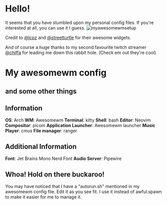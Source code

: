 # Hello!
It seems that you have stumbled upon my personal config files.
If you're interested at all, you can use it I guess.
![myawesomewmsetup](https://github.com/stwawbewwy/awesomewm/assets/98587775/55fb2b7a-6203-411c-8b87-4c36b85d6026)

Credit to [@lcpz](https://github.com/lcpz/lain) and [@streetturtle](https://github.com/streetturtle/awesome-wm-widgets) for their awesome widgets.

And of course a huge thanks to my second favourite twitch streamer [@chiffa](https://twitch.tv/ch1ffaa) for leading me down this rabbit hole. (Check em out they're cool)

# My awesomewm config
## and some other things

## Information
**OS**: Arch
**WM**: Awesomewm
**Terminal**: kitty
**Shell**: bash
**Editor**: Neovim
**Compositor**: picom
**Application Launcher**: Awesomewm launcher
**Music Player**: cmus
**File manager**: ranger

## Additional Information
**Font**: Jet Brains Mono Nerd Font
**Audio Server**: Pipewire

## Whoa! Hold on there buckaroo!
You may have noticed that I have a "autorun.sh" mentioned in my awesomewm config file. Edit it as you see fit. I use it instead of awful.spawn to make it easier for me to manage it.
